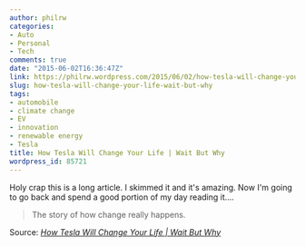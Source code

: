```yaml
---
author: philrw
categories:
- Auto
- Personal
- Tech
comments: true
date: "2015-06-02T16:36:47Z"
link: https://philrw.wordpress.com/2015/06/02/how-tesla-will-change-your-life-wait-but-why/
slug: how-tesla-will-change-your-life-wait-but-why
tags:
- automobile
- climate change
- EV
- innovation
- renewable energy
- Tesla
title: How Tesla Will Change Your Life | Wait But Why
wordpress_id: 85721
---
```


Holy crap this is a long article. I skimmed it and it's amazing. Now I'm going to go back and spend a good portion of my day reading it....


<blockquote>The story of how change really happens.</blockquote>


Source: _[How Tesla Will Change Your Life | Wait But Why](http://waitbutwhy.com/2015/06/how-tesla-will-change-your-life.html)_
